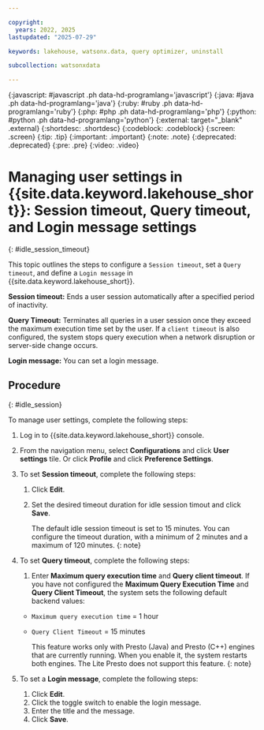 ```yaml
---

copyright:
  years: 2022, 2025
lastupdated: "2025-07-29"

keywords: lakehouse, watsonx.data, query optimizer, uninstall

subcollection: watsonxdata

---
```


{:javascript: #javascript .ph data-hd-programlang='javascript'}
{:java: #java .ph data-hd-programlang='java'}
{:ruby: #ruby .ph data-hd-programlang='ruby'}
{:php: #php .ph data-hd-programlang='php'}
{:python: #python .ph data-hd-programlang='python'}
{:external: target="_blank" .external}
{:shortdesc: .shortdesc}
{:codeblock: .codeblock}
{:screen: .screen}
{:tip: .tip}
{:important: .important}
{:note: .note}
{:deprecated: .deprecated}
{:pre: .pre}
{:video: .video}

# Managing user settings in {{site.data.keyword.lakehouse_short}}: Session timeout, Query timeout, and Login message settings
{: #idle_session_timeout}

This topic outlines the steps to configure a `Session timeout`, set a `Query timeout`, and define a `Login message` in {{site.data.keyword.lakehouse_short}}.

**Session timeout:** Ends a user session automatically after a specified period of inactivity.

**Query Timeout:** Terminates all queries in a user session once they exceed the maximum execution time set by the user. If a `client timeout` is also configured, the system stops query execution when a network disruption or server-side change occurs.

**Login message:** You can set a login message.

## Procedure
{: #idle_session}

To manage user settings, complete the following steps:

1. Log in to {{site.data.keyword.lakehouse_short}} console.
1. From the navigation menu, select **Configurations** and click **User settings** tile. Or click **Profile** and click **Preference Settings**.
1. To set **Session timeout**, complete the following steps:
   1. Click **Edit**.
   1. Set the desired timeout duration for idle session timout and click **Save**.

      The default idle session timeout is set to 15 minutes. You can configure the timeout duration, with a minimum of 2 minutes and a maximum of 120 minutes.
      {: note}

1. To set **Query timeout**, complete the following steps:
   1. Enter **Maximum query execution time** and **Query client timeout**. If you have not configured the **Maximum Query Execution Time** and **Query Client Timeout**, the system sets the following default backend values:
   * `Maximum query execution time` = 1 hour
   * `Query Client Timeout` = 15 minutes

      This feature works only with Presto (Java) and Presto (C++) engines that are currently running. When you enable it, the system restarts both engines. The Lite Presto does not support this feature.
      {: note}

1. To set a **Login message**, complete the following steps:
   1. Click **Edit**.
   1. Click the toggle switch to enable the login message.
   1. Enter the title and the message.
   1. Click **Save**.
